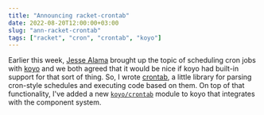```yaml
---
title: "Announcing racket-crontab"
date: 2022-08-20T12:00:00+03:00
slug: "ann-racket-crontab"
tags: ["racket", "cron", "crontab", "koyo"]
---
```


Earlier this week, [Jesse Alama] brought up the topic of scheduling
cron jobs with [koyo] and we both agreed that it would be nice if koyo
had built-in support for that sort of thing.  So, I wrote [crontab], a
little library for parsing cron-style schedules and executing code
based on them.  On top of that functionality, I've added a new
[`koyo/crontab`][scheduling-doc] module to koyo that integrates with
the component system.

[Jesse Alama]: https://jessealama.net/
[koyo]: https://docs.racket-lang.org/koyo/index.html
[crontab]: https://docs.racket-lang.org/crontab-manual/index.html
[scheduling-doc]: https://docs.racket-lang.org/koyo/scheduling.html
